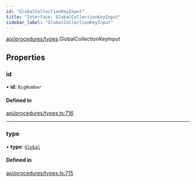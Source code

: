 ```yaml
---
id: "GlobalCollectionKeyInput"
title: "Interface: GlobalCollectionKeyInput"
sidebar_label: "GlobalCollectionKeyInput"
---
```


[api/procedures/types](../../../../../modules/API/Procedures/Types/Types.md).GlobalCollectionKeyInput

## Properties

### id

• **id**: `BigNumber`

#### Defined in

[api/procedures/types.ts:716](https://github.com/PolymeshAssociation/polymesh-sdk/blob/b55e63737/src/api/procedures/types.ts#L716)

___

### type

• **type**: [`Global`](../../../../../enums/API/Entities/MetadataEntry/Types/MetadataType/MetadataType.md#global)

#### Defined in

[api/procedures/types.ts:715](https://github.com/PolymeshAssociation/polymesh-sdk/blob/b55e63737/src/api/procedures/types.ts#L715)
